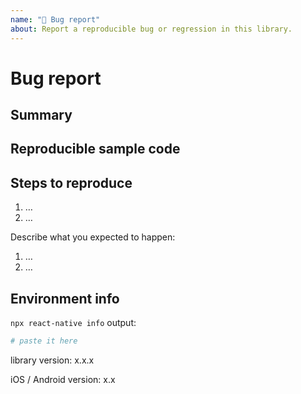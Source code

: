 ```yaml
---
name: "🐛 Bug report"
about: Report a reproducible bug or regression in this library.
---
```


# Bug report

<!--
👋 Hi!

🚨 Please read the following carefully before opening a new issue. Your issue probably will
be closed if it doesn't follow the template. If you're asking a question, please use [discussions](https://github.com/rnmods/react-native-document-picker/discussions). 🚨

Before submitting a new issue, please:

- Test using the latest release of the library in a React Native project, as maybe your bug has been already fixed.
- Check for possible duplicate issues, with possible answers.

Still ready? Fill the template. 👇
-->

## Summary

<!--
Provide a clear and concise description of what the bug is.
If you're asking for help, please make it easy for us to help you!
-->

## Reproducible sample code

<!--
- You must provide a **minimal and easy-to-run** reproduction of your issue - [how to create a minimal reproduction?](https://stackoverflow.com/help/mcve). We're a small team of maintainers and do not have time to try reproduce bugs ourselves.
- Either provide a link to the repo that reproduces the bug or provide your JS code that reproduces the issue and that we can easily use.
- Provide other samples: error messages / stack traces, screenshots, gifs, as suitable.
-->

## Steps to reproduce

<!--
- Explain the steps we need to take to reproduce the issue:
-->

1. …
2. …

Describe what you expected to happen:

1. …
2. …

## Environment info

<!--
Run `npx react-native info` in your terminal and paste the results here. Also, include the *precise* version number of this library that you are using in the project.
-->

`npx react-native info` output:

```bash
# paste it here
```

library version: x.x.x

iOS / Android version: x.x
